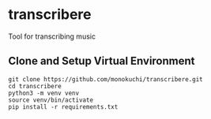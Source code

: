 # transcribere
Tool for transcribing music


## Clone and Setup Virtual Environment
```
git clone https://github.com/monokuchi/transcribere.git
cd transcribere
python3 -m venv venv
source venv/bin/activate
pip install -r requirements.txt
```
